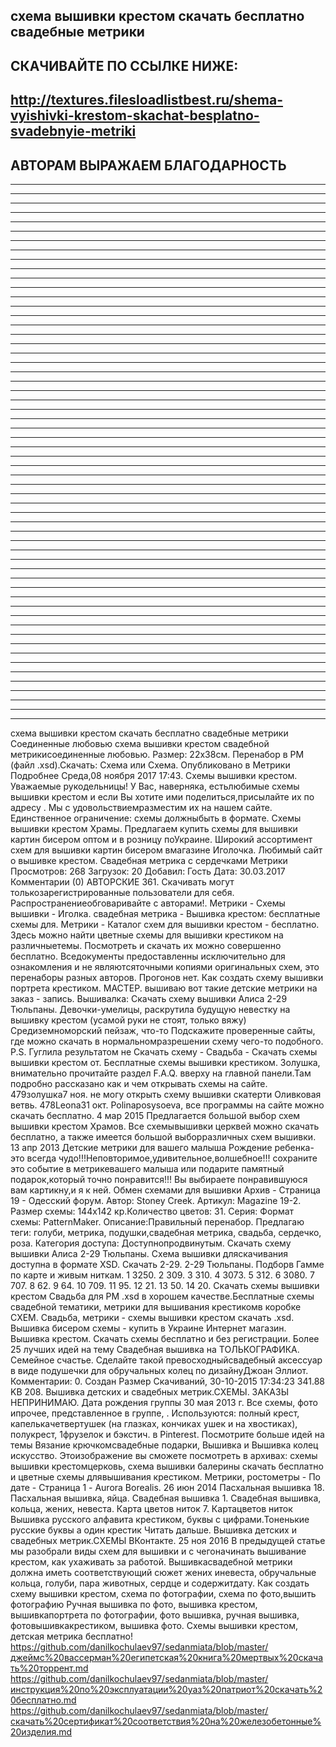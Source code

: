 схема вышивки крестом скачать бесплатно свадебные метрики
--------------------------------------------------
СКАЧИВАЙТЕ ПО ССЫЛКЕ НИЖЕ:
--------------------------------------------------
http://textures.filesloadlistbest.ru/shema-vyishivki-krestom-skachat-besplatno-svadebnyie-metriki
--------------------------------------------------
АВТОРАМ ВЫРАЖАЕМ БЛАГОДАРНОСТЬ
--------------------------------------------------
--------------------------------------------------
--------------------------------------------------
--------------------------------------------------
--------------------------------------------------
--------------------------------------------------
--------------------------------------------------
--------------------------------------------------
--------------------------------------------------
--------------------------------------------------
--------------------------------------------------
--------------------------------------------------
--------------------------------------------------
--------------------------------------------------
--------------------------------------------------
--------------------------------------------------
--------------------------------------------------
--------------------------------------------------
--------------------------------------------------
--------------------------------------------------
--------------------------------------------------
--------------------------------------------------
--------------------------------------------------
--------------------------------------------------
--------------------------------------------------
--------------------------------------------------
--------------------------------------------------
--------------------------------------------------
--------------------------------------------------
--------------------------------------------------
--------------------------------------------------
--------------------------------------------------
--------------------------------------------------
--------------------------------------------------
--------------------------------------------------
--------------------------------------------------
--------------------------------------------------
--------------------------------------------------
--------------------------------------------------
--------------------------------------------------
--------------------------------------------------
--------------------------------------------------
--------------------------------------------------
--------------------------------------------------
--------------------------------------------------
--------------------------------------------------
--------------------------------------------------
--------------------------------------------------
--------------------------------------------------
--------------------------------------------------
--------------------------------------------------
--------------------------------------------------
--------------------------------------------------
--------------------------------------------------
--------------------------------------------------
--------------------------------------------------
--------------------------------------------------
--------------------------------------------------
--------------------------------------------------
схема вышивки крестом скачать бесплатно свадебные метрики Соединенные любовью  схема вышивки крестом свадебной метрикисоединенные любовью. Размер: 22x38см. Перенабор в РМ (файл .xsd).Скачать: Схема или Схема. Опубликовано в Метрики  Подробнее  Среда,08 ноября 2017 17:43. Схемы вышивки крестом. Уважаемые рукодельницы! У Вас, наверняка, естьлюбимые схемы вышивки крестом и если Вы хотите ими поделиться,присылайте их по адресу . Мы с удовольствиемразместим их на нашем сайте. Единственное ограничение: схемы должныбыть в формате. Схемы вышивки крестом Храмы. Предлагаем купить схемы для вышивки картин бисером оптом и в розницу поУкраине. Широкий ассортимент схем для вышивки картин бисером вмагазине Иголочка. Любимый сайт о вышивке крестом.  Свадебная метрика с сердечками Метрики  Просмотров: 268  Загрузок: 20  Добавил: Гость  Дата: 30.03.2017 Комментарии (0)  АВТОРСКИЕ 361. Скачивать могут толькозарегистрированные пользователи для себя. Распространениеобговаривайте с авторами!. Метрики - Схемы вышивки - Иголка. свадебная метрика - Вышивка крестом: бесплатные схемы для. Метрики - Каталог схем для вышивки крестом - бесплатно. Здесь можно найти цветные схемы для вышивки крестиком на различныетемы. Посмотреть и скачать их можно совершенно бесплатно. Вседокументы предоставленны исключительно для ознакомления и не являютсяточными копиями оригинальных схем, это перенаборы разных авторов. Прогонов нет. Как создать схему вышивки портрета крестиком. МАСТЕР. вышиваю вот такие детские метрики на заказ - запись. Вышивалка: Скачать схему вышивки Алиса 2-29 Тюльпаны. Девочки-умелицы, раскрутила будущую невестку на вышивку крестом (усамой руки не стоят, только вяжу) Средиземноморский пейзаж, что-то Подскажите проверенные сайты, где можно скачать в нормальномразрешении схему чего-то подобного. P.S. Гуглила результатом не
Скачать схему - Свадьба - Скачать схемы вышивки крестом от. Бесплатные схемы вышивки крестиком. Золушка, внимательно прочитайте раздел F.A.Q. вверху на главной панели.Там подробно рассказано как и чем открывать схемы на сайте. 479золушка7 ноя. не могу открыть схему вышивки скатерти Оливковая ветвь. 478Leona31 окт. Polinaposysoeva, все программы на сайте можно скачать бесплатно. 4 мар 2015  Предлагается большой выбор схем вышивки крестом Храмов. Все схемывышивки церквей можно скачать бесплатно, а также имеется большой выборразличных схем вышивки. 13 апр 2013  Детские метрики для вашего малыша Рождение ребенка-это всегда чудо!!!Неповторимое,удивительное,волшебное!!! сохраните это событие в метрикевашего малыша или подарите памятный подарок,который точно понравится!!! Вы выбираете понравившуюся вам картикну,и я к ней. Обмен схемами для вышивки Архив - Страница 19 - Одесский форум. Автор: Stoney Creek. Артикул: Magazine 19-2. Размер схемы: 144x142 кр.Количество цветов: 31. Серия: Формат схемы: PatternMaker. Описание:Правильный перенабор. Предлагаю теги: голуби, метрика, подушки,свадебная метрика, свадьба, сердечко, роза. Категория доступа: Доступнопродвинутым. Скачать схему вышивки Алиса 2-29 Тюльпаны. Схема вышивки дляскачивания доступна в формате XSD. Скачать 2-29. 2-29 Тюльпаны. Подборв Гамме по карте и живым ниткам. 1  3250. 2  309. 3  310. 4  3073. 5  312. 6  3080. 7  707. 8  62. 9  64. 10  709. 11  95. 12  21. 13  50. 14  20. Скачать схемы вышивки крестом Свадьба для PM .xsd в хорошем качестве.Бесплатные схемы свадебной тематики, метрики для вышивания крестикомв коробке СХЕМ. Свадьба, метрики - схемы вышивки крестом скачать .xsd. Вышивка бисером схемы - купить в Украине  Интернет магазин. Вышивка крестом. Скачать схемы бесплатно и без регистрации. Более 25 лучших идей на тему Свадебная вышивка на
ТОЛЬКОГРАФИКА. Семейное счастье. Сделайте такой превосходныйсвадебный аксессуар в виде подушечки для обручальных колец по дизайнуДжоан Эллиот. Комментарии: 0. Создан Размер Скачиваний, 30-10-2015 17:34:23 341.88 KB 208. Вышивка детских и свадебных метрик.СХЕМЫ. ЗАКАЗЫ НЕПРИНИМАЮ. Дата рождения группы 30 мая 2013 г. Все схемы, фото ипрочее, представленное в группе, . Используются: полный крест, капелькачетвертушек (на глазках, кончиках ушек и на хвостиках), полукрест, 1фрузелок и бэкстич. в Pinterest.  Посмотрите больше идей на темы Вязание крючкомсвадебные подарки, Вышивка и Вышивка колец искусство.  Этоизображение вы сможете посмотреть в архивах: схемы вышивки крестомцерковь, схема вышивки балерины скачать бесплатно и цветные схемы длявышивания крестиком. Метрики, ростометры - По дате - Страница 1 - Aurora Borealis. 26 июн 2014  Пасхальная вышивка 18. Пасхальная вышивка, яйца. Свадебная вышивка 1. Свадебная вышивка, кольца, жених, невеста. Карта цветов ниток 7. Картацветов ниток  Вышивка русского алфавита крестиком, буквы с цифрами.Тоненькие русские буквы а один крестик  Читать дальше. Вышивка детских и свадебных метрик.СХЕМЫ        ВКонтакте. 25 ноя 2016  В предыдущей статье мы разобрали виды схем для вышивки и с чегоначинать вышивание крестом, как ухаживать за работой.  Вышивкасвадебной метрики должна иметь соответствующий сюжет  жених иневеста, обручальные кольца, голуби, пара животных, сердце и содержитдату. Как создать схему вышивки крестом, схема по фотографии, схема по фото,вышить фотографию Ручная вышивка по фото, вышивка крестом, вышивкапортрета по фотографии, фото вышивка, ручная вышивка, фотовышивкакрестиком, вышивка фото. Схемы вышивки крестом, детская метрика бесплатно!
https://github.com/danilkochulaev97/sedanmiata/blob/master/джеймс%20вассерман%20египетская%20книга%20мертвых%20скачать%20торрент.md
https://github.com/danilkochulaev97/sedanmiata/blob/master/инструкция%20по%20эксплуатации%20уаз%20патриот%20скачать%20бесплатно.md
https://github.com/danilkochulaev97/sedanmiata/blob/master/скачать%20сертификат%20соответствия%20на%20железобетонные%20изделия.md